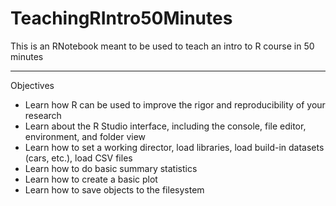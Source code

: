 # TeachingRIntro50Minutes

This is an RNotebook meant to be used to teach an intro to R course in 50 minutes

---

Objectives
- Learn how R can be used to improve the rigor and reproducibility of your research
- Learn about the R Studio interface, including the console, file editor, environment, and folder view
- Learn how to set a working director, load libraries, load build-in datasets (cars, etc.), load CSV files
- Learn how to do basic summary statistics
- Learn how to create a basic plot
- Learn how to save objects to the filesystem
